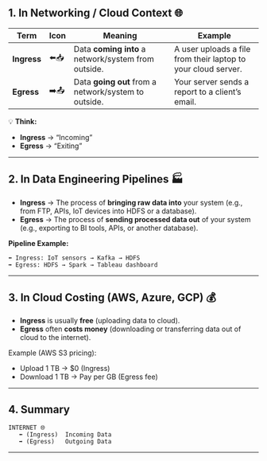 ## **1. In Networking / Cloud Context** 🌐

| Term        | Icon | Meaning                                              | Example                                                       |
| ----------- | ---- | ---------------------------------------------------- | ------------------------------------------------------------- |
| **Ingress** | ⬅️📥 | Data **coming into** a network/system from outside.  | A user uploads a file from their laptop to your cloud server. |
| **Egress**  | ➡️📤 | Data **going out** from a network/system to outside. | Your server sends a report to a client’s email.               |

💡 **Think:**

* **Ingress** → “Incoming”
* **Egress** → “Exiting”

---

## **2. In Data Engineering Pipelines** 🏭

* **Ingress** → The process of **bringing raw data into** your system (e.g., from FTP, APIs, IoT devices into HDFS or a database).
* **Egress** → The process of **sending processed data out** of your system (e.g., exporting to BI tools, APIs, or another database).

**Pipeline Example:**

```
⬅️ Ingress: IoT sensors → Kafka → HDFS
➡️ Egress: HDFS → Spark → Tableau dashboard
```

---

## **3. In Cloud Costing (AWS, Azure, GCP)** 💰

* **Ingress** is usually **free** (uploading data to cloud).
* **Egress** often **costs money** (downloading or transferring data out of cloud to the internet).

Example (AWS S3 pricing):

* Upload 1 TB → \$0 (Ingress)
* Download 1 TB → Pay per GB (Egress fee)

---

## **4. Summary**

```
INTERNET 🌐
   ⬅️ (Ingress)  Incoming Data
   ➡️ (Egress)   Outgoing Data
```

---
